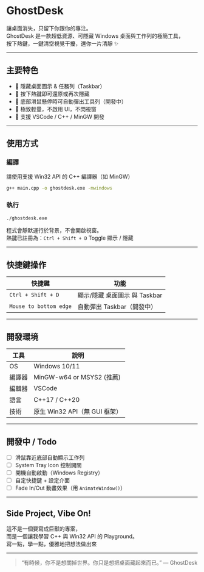 #  GhostDesk

讓桌面消失，只留下你跟你的專注。  
GhostDesk 是一款超低資源、可隱藏 Windows 桌面與工作列的極簡工具，  
按下熱鍵，一鍵清空視覺干擾，還你一片清靜 ✨

---

## 主要特色

- 🔹 隱藏桌面圖示 & 任務列（Taskbar）
- 🔹 按下熱鍵即可還原或再次隱藏
- 🔹 底部滑鼠懸停時可自動彈出工具列（開發中）
- 🔹 極致輕量，不啟用 UI，不閃視窗
- 🔹 支援 VSCode / C++ / MinGW 開發

---

## 使用方式

### 編譯

請使用支援 Win32 API 的 C++ 編譯器（如 MinGW）

```bash
g++ main.cpp -o ghostdesk.exe -mwindows
```

### 執行

```bash
./ghostdesk.exe
```

程式會靜默運行於背景，不會開啟視窗。  
熱鍵已註冊為：`Ctrl + Shift + D` Toggle 顯示 / 隱藏

---

## 快捷鍵操作

| 快捷鍵 | 功能 |
|--------|------|
| `Ctrl + Shift + D` | 顯示/隱藏 桌面圖示 與 Taskbar |
| `Mouse to bottom edge` | 自動彈出 Taskbar（開發中） |

---

## 開發環境

| 工具 | 說明 |
|------|------|
| OS | Windows 10/11 |
| 編譯器 | MinGW-w64 or MSYS2 (推薦) |
| 編輯器 | VSCode |
| 語言 | C++17 / C++20 |
| 技術 | 原生 Win32 API（無 GUI 框架） |

---

## 開發中 / Todo

- [ ] 滑鼠靠近底部自動顯示工作列
- [ ] System Tray Icon 控制開關
- [ ] 開機自動啟動（Windows Registry）
- [ ] 自定快捷鍵 + 設定介面
- [ ] Fade In/Out 動畫效果（用 `AnimateWindow()`）

---

## Side Project, Vibe On!

這不是一個要寫成巨獸的專案，  
而是一個讓我學習 C++ 與 Win32 API 的 Playground。  
寫一點，學一點，優雅地把想法做出來

---

> “有時候，你不是想關掉世界。你只是想把桌面藏起來而已。” — GhostDesk
